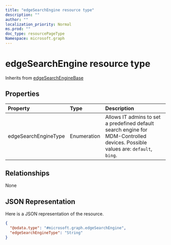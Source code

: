 ```yaml
---
title: "edgeSearchEngine resource type"
description: ""
author: ""
localization_priority: Normal
ms.prod: ""
doc_type: resourcePageType
Namespace: microsoft.graph
---
```



# edgeSearchEngine resource type




Inherits from [edgeSearchEngineBase](../resources/edgeSearchEngineBase.md)

## Properties
|Property|Type|Description|
|:---|:---|:---|
|edgeSearchEngineType|Enumeration|Allows IT admins to set a predefined default search engine for MDM-Controlled devices. Possible values are: `default`, `bing`.|

## Relationships
None

## JSON Representation
Here is a JSON representation of the resource.
<!-- {
  "blockType": "resource",
  "@odata.type": "microsoft.graph.edgeSearchEngine"
}
-->
``` json
{
  "@odata.type": "#microsoft.graph.edgeSearchEngine",
  "edgeSearchEngineType": "String"
}
```

